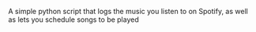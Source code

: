 A simple python script that logs the music you listen to on Spotify, as well as lets you schedule songs to be played
